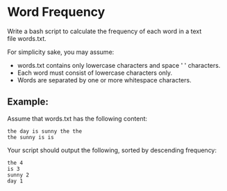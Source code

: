 # Word Frequency

Write a bash script to calculate the frequency of each word in a text  
file words.txt.

For simplicity sake, you may assume:

* words.txt contains only lowercase characters and space ' ' characters.
* Each word must consist of lowercase characters only.
* Words are separated by one or more whitespace characters.

## Example:

Assume that words.txt has the following content:

    the day is sunny the the
    the sunny is is

Your script should output the following, sorted by descending frequency:

    the 4
    is 3
    sunny 2
    day 1
